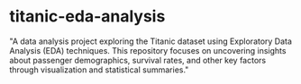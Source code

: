 # titanic-eda-analysis
"A data analysis project exploring the Titanic dataset using Exploratory Data Analysis (EDA) techniques. This repository focuses on uncovering insights about passenger demographics, survival rates, and other key factors through visualization and statistical summaries."
